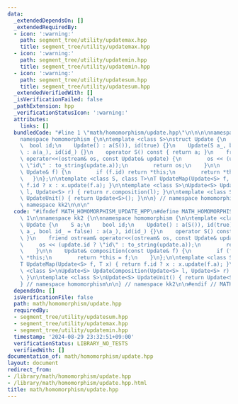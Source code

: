 ```yaml
---
data:
  _extendedDependsOn: []
  _extendedRequiredBy:
  - icon: ':warning:'
    path: segment_tree/utility/updatemax.hpp
    title: segment_tree/utility/updatemax.hpp
  - icon: ':warning:'
    path: segment_tree/utility/updatemin.hpp
    title: segment_tree/utility/updatemin.hpp
  - icon: ':warning:'
    path: segment_tree/utility/updatesum.hpp
    title: segment_tree/utility/updatesum.hpp
  _extendedVerifiedWith: []
  _isVerificationFailed: false
  _pathExtension: hpp
  _verificationStatusIcon: ':warning:'
  attributes:
    links: []
  bundledCode: "#line 1 \"math/homomorphism/update.hpp\"\n\n\n\nnamespace kk2 {\n\n\
    namespace homomorphism {\n\ntemplate <class S>\nstruct Update {\n    S a;\n  \
    \  bool id;\n    Update() : a(S()), id(true) {}\n    Update(S a_, bool id_ = false)\
    \ : a(a_), id(id_) {}\n    operator S() const { return a; }\n    friend ostream&\
    \ operator<<(ostream& os, const Update& update) {\n        os << (update.id ?\
    \ \"id\" : to_string(update.a));\n        return os;\n    }\n\n    Update& composition(const\
    \ Update& f) {\n        if (f.id) return *this;\n        return *this = f;\n \
    \   }\n};\n\ntemplate <class S, class T>\nT UpdateMap(Update<S> f, T x) { return\
    \ f.id ? x : x.update(f.a); }\n\ntemplate <class S>\nUpdate<S> UpdateComposition(Update<S>\
    \ l, Update<S> r) { return r.composition(l); }\n\ntemplate <class S>\nUpdate<S>\
    \ UpdateUnit() { return Update<S>(); }\n\n} // namespace homomorphism\n\n} //\
    \ namespace kk2\n\n\n"
  code: "#ifndef MATH_HOMOMORPHISM_UPDATE_HPP\n#define MATH_HOMOMORPHISM_UPDATE_HPP\
    \ 1\n\nnamespace kk2 {\n\nnamespace homomorphism {\n\ntemplate <class S>\nstruct\
    \ Update {\n    S a;\n    bool id;\n    Update() : a(S()), id(true) {}\n    Update(S\
    \ a_, bool id_ = false) : a(a_), id(id_) {}\n    operator S() const { return a;\
    \ }\n    friend ostream& operator<<(ostream& os, const Update& update) {\n   \
    \     os << (update.id ? \"id\" : to_string(update.a));\n        return os;\n\
    \    }\n\n    Update& composition(const Update& f) {\n        if (f.id) return\
    \ *this;\n        return *this = f;\n    }\n};\n\ntemplate <class S, class T>\n\
    T UpdateMap(Update<S> f, T x) { return f.id ? x : x.update(f.a); }\n\ntemplate\
    \ <class S>\nUpdate<S> UpdateComposition(Update<S> l, Update<S> r) { return r.composition(l);\
    \ }\n\ntemplate <class S>\nUpdate<S> UpdateUnit() { return Update<S>(); }\n\n\
    } // namespace homomorphism\n\n} // namespace kk2\n\n#endif // MATH_HOMOMORPHISM_UPDATE_HPP\n"
  dependsOn: []
  isVerificationFile: false
  path: math/homomorphism/update.hpp
  requiredBy:
  - segment_tree/utility/updatesum.hpp
  - segment_tree/utility/updatemax.hpp
  - segment_tree/utility/updatemin.hpp
  timestamp: '2024-08-29 23:32:51+09:00'
  verificationStatus: LIBRARY_NO_TESTS
  verifiedWith: []
documentation_of: math/homomorphism/update.hpp
layout: document
redirect_from:
- /library/math/homomorphism/update.hpp
- /library/math/homomorphism/update.hpp.html
title: math/homomorphism/update.hpp
---
```

